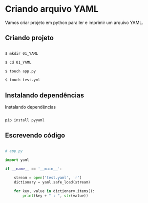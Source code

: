 # Criando arquivo YAML

Vamos criar projeto em python para ler e imprimir um arquivo YAML.

## Criando projeto

```bash

$ mkdir 01_YAML

$ cd 01_YAML

$ touch app.py

$ touch test.yml

```

## Instalando dependências

Instalando dependências

```bash

pip install pyyaml

```

## Escrevendo código

```python

# app.py

import yaml

if __name__ == '__main__':
    
    stream = open('test.yaml', 'r')
    dictionary = yaml.safe_load(stream)

    for key, value in dictionary.items():
        print(key + " : ", str(value))


```
